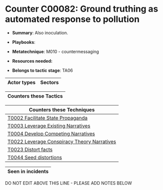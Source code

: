 # Counter C00082: Ground truthing as automated response to pollution

* **Summary**: Also inoculation.

* **Playbooks**: 

* **Metatechnique**: M010 - countermessaging

* **Resources needed:** 

* **Belongs to tactic stage**: TA06


| Actor types | Sectors |
| ----------- | ------- |



| Counters these Tactics |
| ---------------------- |



| Counters these Techniques |
| ------------------------- |
| [T0002 Facilitate State Propaganda](../generated_pages/techniques/T0002.md) |
| [T0003 Leverage Existing Narratives](../generated_pages/techniques/T0003.md) |
| [T0004 Develop Competing Narratives](../generated_pages/techniques/T0004.md) |
| [T0022 Leverage Conspiracy Theory Narratives](../generated_pages/techniques/T0022.md) |
| [T0023 Distort facts](../generated_pages/techniques/T0023.md) |
| [T0044 Seed distortions](../generated_pages/techniques/T0044.md) |



| Seen in incidents |
| ----------------- |


DO NOT EDIT ABOVE THIS LINE - PLEASE ADD NOTES BELOW